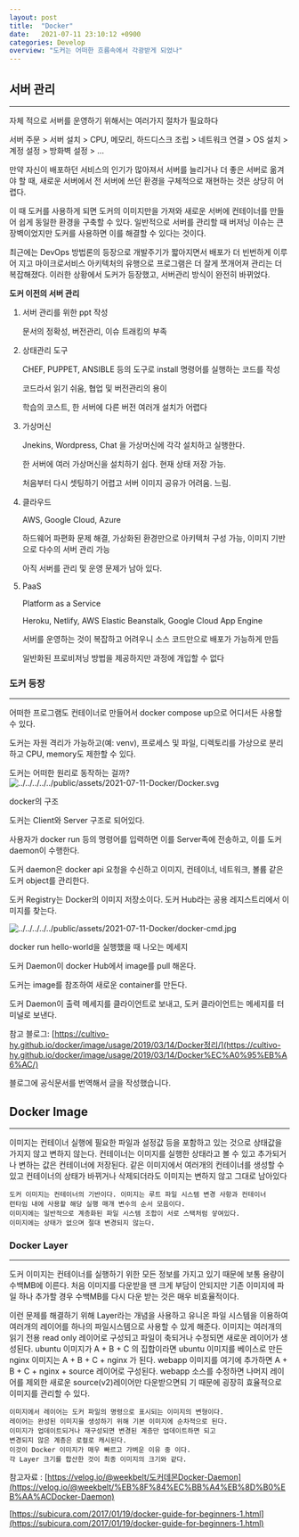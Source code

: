```yaml
---
layout: post
title:  "Docker"
date:   2021-07-11 23:10:12 +0900
categories: Develop
overview: "도커는 어떠한 흐름속에서 각광받게 되었나"
---
```


## 서버 관리

---

자체 적으로 서버를 운영하기 위해서는 여러가지 절차가 필요하다

서버 주문 > 서버 설치 > CPU, 메모리, 하드디스크 조립 > 네트워크 연결 > OS 설치 > 계정 설정 > 방화벽 설정 > ...

만약 자신이 배포하던 서비스의 인기가 많아져서 서버를 늘리거나 더 좋은 서버로 옮겨야 할 때, 새로운 서버에서 전 서버에 쓰던 환경을 구체적으로 재현하는 것은 상당히 어렵다.

이 때 도커를 사용하게 되면 도커의 이미지만을 가져와 새로운 서버에 컨테이너를 만들어 쉽게 동일한 환경을 구축할 수 있다. 일반적으로 서버를 관리할 때 버저닝 이슈는 큰 장벽이었지만 도커를 사용하면 이를 해결할 수 있다는 것이다.

최근에는 DevOps 방법론의 등장으로 개발주기가 짧아지면서 배포가 더 빈번하게 이루어 지고 마이크로서비스 아키텍처의 유행으로 프로그램은 더 잘게 쪼개어져 관리는 더 복잡해졌다. 이러한 상황에서 도커가 등장했고, 서버관리 방식이 완전히 바뀌었다. 

**도커 이전의 서버 관리**

1. 서버 관리를 위한 ppt 작성

    문서의 정확성, 버전관리, 이슈 트래킹의 부족

2. 상태관리 도구

    CHEF, PUPPET, ANSIBLE 등의 도구로 install 명령어를 실행하는 코드를 작성

    코드라서 읽기 쉬움, 협업 및 버전관리의 용이

    학습의 코스트, 한 서버에 다른 버전 여러개 설치가 어렵다

3. 가상머신

    Jnekins, Wordpress, Chat 을 가상머신에 각각 설치하고 실행한다.

    한 서버에 여러 가상머신을 설치하기 쉽다. 현재 상태 저장 가능.

    처음부터 다시 셋팅하기 어렵고 서버 이미지 공유가 어려움. 느림.

4. 클라우드

    AWS, Google Cloud, Azure

    하드웨어 파편화 문제 해결, 가상화된 환경만으로 아키텍처 구성 가능, 이미지 기반으로 다수의 서버 관리 가능

    아직 서버를 관리 및 운영 문제가 남아 있다.

5. PaaS

    Platform as a Service

    Heroku, Netlify, AWS Elastic Beanstalk, Google Cloud App Engine

    서버를 운영하는 것이 복잡하고 어려우니 소스 코드만으로 배포가 가능하게 만듬

    일반화된 프로비저닝 방법을 제공하지만 과정에 개입할 수 없다

### 도커 등장

---

어떠한 프로그램도 컨테이너로 만들어서 docker compose up으로 어디서든 사용할 수 있다.

도커는 자원 격리가 가능하고(예: venv), 프로세스 및 파일, 디렉토리를 가상으로 분리하고 CPU, memory도 제한할 수 있다.

도커는 어떠한 원리로 동작하는 걸까?
![../../../../../public/assets/2021-07-11-Docker/Docker.svg](../../../../../public/assets/2021-07-11-Docker/Docker.svg)


docker의 구조

도커는 Client와 Server 구조로 되어있다.

사용자가  docker run 등의 명령어를 입력하면 이를 Server족에 전송하고, 이를 도커 daemon이 수행한다.

도커 daemon은 docker api 요청을 수신하고 이미지, 컨테이너, 네트워크, 볼륨 같은 도커 object를 관리한다.

도커 Registry는 Docker의 이미지 저장소이다. 도커 Hub라는 공용 레지스트리에서 이미지를 찾는다.

![../../../../../public/assets/2021-07-11-Docker/docker-cmd.jpg](../../../../../public/assets/2021-07-11-Docker/docker-cmd.jpg)

docker run hello-world을 실행했을 때 나오는 메세지

도커 Daemon이 docker Hub에서 image를 pull 해온다.

도커는 image를 참조하여 새로운 container를 만든다.

도커 Daemon이 출력 메세지를 클라이언트로 보내고, 도커 클라이언트는 메세지를 터미널로 보낸다.

참고 블로그: [https://cultivo-hy.github.io/docker/image/usage/2019/03/14/Docker정리/](https://cultivo-hy.github.io/docker/image/usage/2019/03/14/Docker%EC%A0%95%EB%A6%AC/)

블로그에 공식문서를 번역해서 글을 작성했습니다.

## Docker Image

---

이미지는 컨테이너 실행에 필요한 파일과 설정값 등을 포함하고 있는 것으로 상태값을 가지지 않고 변하지 않는다. 컨테이너는 이미지를 실행한 상태라고 볼 수 있고 추가되거나 변하는 값은 컨테이너에 저장된다. 같은 이미지에서 여러개의 컨테이너를 생성할 수 있고 컨테이너의 상태가 바뀌거나 삭제되더라도 이미지는 변하지 않고 그대로 남아있다

```
도커 이미지는 컨테이너의 기반이다. 이미지는 루트 파일 시스템 변경 사항과 컨테이너
런타임 내에 사용할 해당 실행 매개 변수의 순서 모음이다.
이미지에는 일반적으로 계층화된 파일 시스템 조합이 서로 스택처럼 샇여있다.
이미지에는 상태가 없으며 절대 변경되지 않는다.
```

### Docker Layer

---

도커 이미지는 컨테이너를 실행하기 위한 모든 정보를 가지고 있기 때문에 보통 용량이 수백MB에 이른다. 처음 이미지를 다운받을 땐 크게 부담이 안되지만 기존 이미지에 파일 하나 추가할 경우 수백MB를 다시 다운 받는 것은 매우 비효율적이다.

이런 문제를 해결하기 위해 Layer라는 개념을 사용하고 유니온 파일 시스템을 이용하여 여러개의 레이어를 하나의 파일시스템으로 사용할 수 있게 해준다. 이미지는 여러개의 읽기 전용 read only 레이어로 구성되고 파일이 축되거나 수정되면 새로운 레이어가 생성된다. ubuntu 이미지가 A + B + C 의 집합이라면 ubuntu 이미지를 베이스로 만든 nginx 이미지는 A + B + C + nginx 가 된다. webapp 이미지를 여기에 추가하면 A + B + C + nginx + source 레이어로 구성된다. webapp 소스를 수정하면 나머지 레이어를 제외한 새로운 source(v2)레이어만 다운받으면되 기 때문에 굉장히 효율적으로 이미지를 관리할 수 있다.

```
이미지에서 레이어는 도커 파일의 명령으로 표시되는 이미지의 변형이다.
레이어는 완성된 이미지을 생성하기 위해 기본 이미지에 순차적으로 된다. 
이미지가 업데이트되거나 재구성되면 변경된 계층만 업데이트하면 되고 
변경되지 않은 계층은 로컬로 캐시된다. 
이것이 Docker 이미지가 매우 빠르고 가벼운 이유 중 이다. 
각 Layer 크기를 합산한 것이 최종 이미지의 크기와 같다.
```

참고자료 : 
[https://velog.io/@weekbelt/도커데몬Docker-Daemon](https://velog.io/@weekbelt/%EB%8F%84%EC%BB%A4%EB%8D%B0%EB%AA%ACDocker-Daemon)

[https://subicura.com/2017/01/19/docker-guide-for-beginners-1.html](https://subicura.com/2017/01/19/docker-guide-for-beginners-1.html)